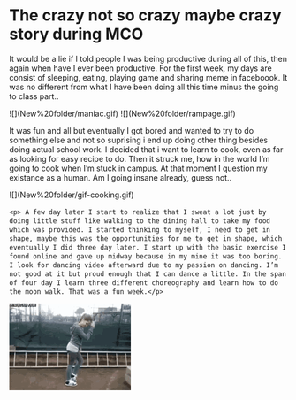 <!DOCTYPE html>
<html>
<head>
<title>MY LIFE DURING MCO</title>
</head>
<body>
<h1>The crazy not  so crazy maybe crazy story during MCO</h1>
    <p>It would be a lie if I told people I was being productive during all of this, then again when have I ever been productive. For the first week, my days are consist of sleeping, eating, playing game and sharing meme in faceboook. It was no different from what I have been doing all this time minus the going to class part..</p>
![](New%20folder/maniac.gif)
![](New%20folder/rampage.gif)
    <p> It was fun and all but eventually I got bored and wanted to try to do something else and not so suprising i end up doing other thing besides doing actual school work. I decided that i want to learn to cook, even as far as looking for easy recipe to do. Then it struck me, how in the world I’m going to cook when I’m stuck in campus. At that moment I question my existance as a human. Am I going insane already, guess not..</p>
     ![](New%20folder/gif-cooking.gif)

    <p>	A few day later I start to realize that I sweat a lot just by doing little stuff like walking to the dining hall to take my food which was provided. I started thinking to myself, I need to get in shape, maybe this was the opportunities for me to get in shape, which eventually I did three day later. I start up with the basic exercise I found online and gave up midway because in my mine it was too boring. I look for dancing video afterward due to my passion on dancing. I’m not good at it but proud enough that I can dance a little. In the span of four day I learn three different choreography and learn how to do the moon walk. That was a fun week.</p>
   ![](New%20folder/tenor.gif)

    

</body>
</html>
